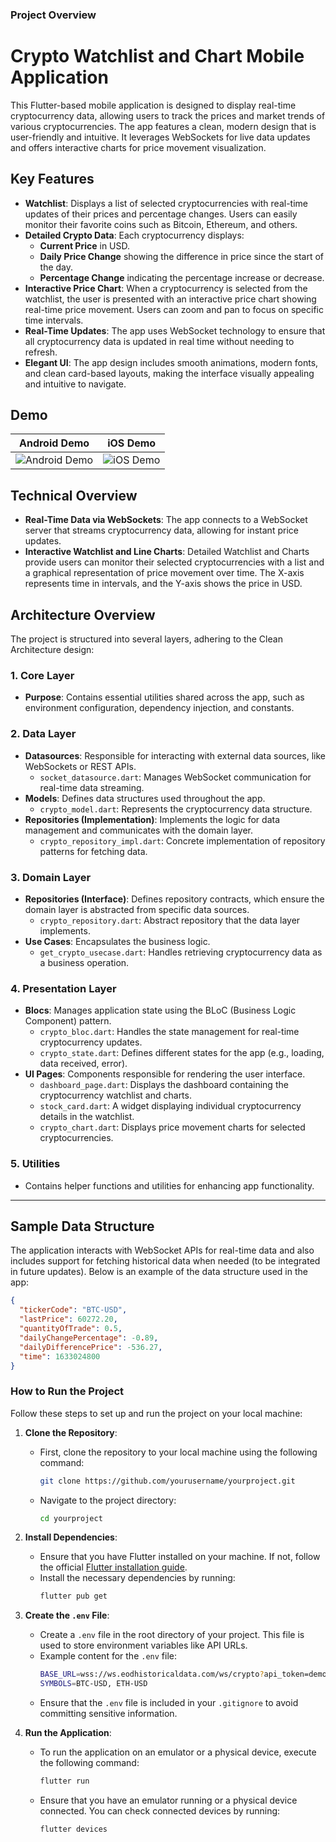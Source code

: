 ### Project Overview

# Crypto Watchlist and Chart Mobile Application

This Flutter-based mobile application is designed to display real-time cryptocurrency data, allowing users to track the prices and market trends of various cryptocurrencies. The app features a clean, modern design that is user-friendly and intuitive. It leverages WebSockets for live data updates and offers interactive charts for price movement visualization.

## Key Features

- **Watchlist**: Displays a list of selected cryptocurrencies with real-time updates of their prices and percentage changes. Users can easily monitor their favorite coins such as Bitcoin, Ethereum, and others.
- **Detailed Crypto Data**: Each cryptocurrency displays:
    - **Current Price** in USD.
    - **Daily Price Change** showing the difference in price since the start of the day.
    - **Percentage Change** indicating the percentage increase or decrease.
- **Interactive Price Chart**: When a cryptocurrency is selected from the watchlist, the user is presented with an interactive price chart showing real-time price movement. Users can zoom and pan to focus on specific time intervals.
- **Real-Time Updates**: The app uses WebSocket technology to ensure that all cryptocurrency data is updated in real time without needing to refresh.
- **Elegant UI**: The app design includes smooth animations, modern fonts, and clean card-based layouts, making the interface visually appealing and intuitive to navigate.

## Demo

| Android Demo | iOS Demo |
|--------------|----------|
| ![Android Demo](assets/android.gif) | ![iOS Demo](assets/ios.gif) |

## Technical Overview

- **Real-Time Data via WebSockets**: The app connects to a WebSocket server that streams cryptocurrency data, allowing for instant price updates.
- **Interactive Watchlist and Line Charts**: Detailed Watchlist and Charts provide users can monitor their selected cryptocurrencies with a list and a graphical representation of price movement over time. The X-axis represents time in intervals, and the Y-axis shows the price in USD.

## Architecture Overview

The project is structured into several layers, adhering to the Clean Architecture design:

### 1. Core Layer
- **Purpose**: Contains essential utilities shared across the app, such as environment configuration, dependency injection, and constants.
### 2. Data Layer
- **Datasources**: Responsible for interacting with external data sources, like WebSockets or REST APIs.
   - `socket_datasource.dart`: Manages WebSocket communication for real-time data streaming.
- **Models**: Defines data structures used throughout the app.
   - `crypto_model.dart`: Represents the cryptocurrency data structure.
- **Repositories (Implementation)**: Implements the logic for data management and communicates with the domain layer.
   - `crypto_repository_impl.dart`: Concrete implementation of repository patterns for fetching data.
### 3. Domain Layer
- **Repositories (Interface)**: Defines repository contracts, which ensure the domain layer is abstracted from specific data sources.
   - `crypto_repository.dart`: Abstract repository that the data layer implements.
- **Use Cases**: Encapsulates the business logic.
   - `get_crypto_usecase.dart`: Handles retrieving cryptocurrency data as a business operation.
### 4. Presentation Layer
- **Blocs**: Manages application state using the BLoC (Business Logic Component) pattern.
   - `crypto_bloc.dart`: Handles the state management for real-time cryptocurrency updates.
   - `crypto_state.dart`: Defines different states for the app (e.g., loading, data received, error).
- **UI Pages**: Components responsible for rendering the user interface.
   - `dashboard_page.dart`: Displays the dashboard containing the cryptocurrency watchlist and charts.
   - `stock_card.dart`: A widget displaying individual cryptocurrency details in the watchlist.
   - `crypto_chart.dart`: Displays price movement charts for selected cryptocurrencies.
### 5. Utilities
- Contains helper functions and utilities for enhancing app functionality.

---

## Sample Data Structure

The application interacts with WebSocket APIs for real-time data and also includes support for fetching historical data when needed (to be integrated in future updates). Below is an example of the data structure used in the app:

```json
{
  "tickerCode": "BTC-USD",
  "lastPrice": 60272.20,
  "quantityOfTrade": 0.5,
  "dailyChangePercentage": -0.89,
  "dailyDifferencePrice": -536.27,
  "time": 1633024800
}
```

### How to Run the Project

Follow these steps to set up and run the project on your local machine:

1. **Clone the Repository**:
    - First, clone the repository to your local machine using the following command:
      ```sh
      git clone https://github.com/yourusername/yourproject.git
      ```
    - Navigate to the project directory:
      ```sh
      cd yourproject
      ```

2. **Install Dependencies**:
    - Ensure that you have Flutter installed on your machine. If not, follow the official [Flutter installation guide](https://flutter.dev/docs/get-started/install).
    - Install the necessary dependencies by running:
      ```sh
      flutter pub get
      ```

3. **Create the `.env` File**:
    - Create a `.env` file in the root directory of your project. This file is used to store environment variables like API URLs.
    - Example content for the `.env` file:
      ```sh
      BASE_URL=wss://ws.eodhistoricaldata.com/ws/crypto?api_token=demo
      SYMBOLS=BTC-USD, ETH-USD
      ```
    - Ensure that the `.env` file is included in your `.gitignore` to avoid committing sensitive information.

4. **Run the Application**:
    - To run the application on an emulator or a physical device, execute the following command:
      ```sh
      flutter run
      ```
    - Ensure that you have an emulator running or a physical device connected. You can check connected devices by running:
      ```sh
      flutter devices
      ```
